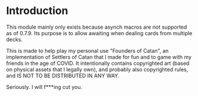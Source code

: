 # Introduction
This module mainly only exists because asynch macros are not supported as of 0.7.9. Its purpose is to allow awaiting when dealing cards from multiple decks.

This is made to help play my personal use "Founders of Catan", an implementation of Settlers of Catan that I made for fun and to game with my friends in the age of COVID. It intentionally contains copyrighted art (based on physical assets that I legally own), and probably also copyrighted rules, and IS NOT TO BE DISTRIBUTED IN ANY WAY. 

Seriously. I will f***ing cut you.